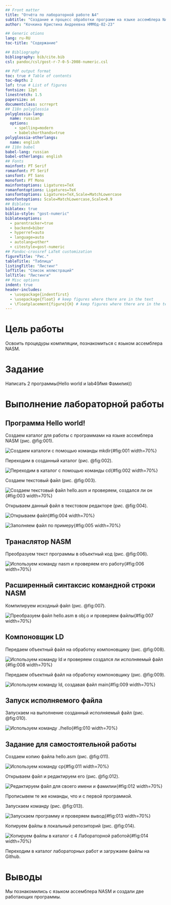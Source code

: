 ```yaml
---
## Front matter
title: "Отчёта по лабораторной работе №4"
subtitle: "Создание и процесс обработки программ на языке ассемблера NASM"
author: "Кочкина Кристина Андреевна НММбд-02-23"

## Generic otions
lang: ru-RU
toc-title: "Содержание"

## Bibliography
bibliography: bib/cite.bib
csl: pandoc/csl/gost-r-7-0-5-2008-numeric.csl

## Pdf output format
toc: true # Table of contents
toc-depth: 2
lof: true # List of figures
fontsize: 12pt
linestretch: 1.5
papersize: a4
documentclass: scrreprt
## I18n polyglossia
polyglossia-lang:
  name: russian
  options:
	- spelling=modern
	- babelshorthands=true
polyglossia-otherlangs:
  name: english
## I18n babel
babel-lang: russian
babel-otherlangs: english
## Fonts
mainfont: PT Serif
romanfont: PT Serif
sansfont: PT Sans
monofont: PT Mono
mainfontoptions: Ligatures=TeX
romanfontoptions: Ligatures=TeX
sansfontoptions: Ligatures=TeX,Scale=MatchLowercase
monofontoptions: Scale=MatchLowercase,Scale=0.9
## Biblatex
biblatex: true
biblio-style: "gost-numeric"
biblatexoptions:
  - parentracker=true
  - backend=biber
  - hyperref=auto
  - language=auto
  - autolang=other*
  - citestyle=gost-numeric
## Pandoc-crossref LaTeX customization
figureTitle: "Рис."
tableTitle: "Таблица"
listingTitle: "Листинг"
lofTitle: "Список иллюстраций"
lolTitle: "Листинги"
## Misc options
indent: true
header-includes:
  - \usepackage{indentfirst}
  - \usepackage{float} # keep figures where there are in the text
  - \floatplacement{figure}{H} # keep figures where there are in the text
---
```


# Цель работы

Освоить процедуры компиляции, познакомиться с языком ассемблера NASM.

# Задание

Написать 2 программы(Hello world и lab4(Имя Фамилия))

# Выполнение лабораторной работы

## Программа Hello world!

Создаем каталог для работы с программами на языке ассемблера NASM (рис. @fig:001).

![Создаем каталоги с помощью команды mkdir](image/1.jpg){#fig:001 width=70%}

Переходим в  созданный каталог (рис. @fig:002).

![Переходим в каталог с помощью команды сd](image/2.jpg){#fig:002 width=70%}

Создаем текстовый файл (рис. @fig:003).

![Создаем текстовый файл hello.asm и проверяем, создался ли он](image/3.jpg){#fig:003 width=70%}

Открываем данный файл в текстовом редакторе (рис. @fig:004).

![Открываем файл](image/4.jpg){#fig:004 width=70%}

![Заполняем файл по примеру](image/5.jpg){#fig:005 width=70%}

## Транаслятор NASM

Преобразуем текст программы в объектный код (рис. @fig:006).

![Используем команду nasm и проверяем его работу](image/6.jpg){#fig:006 width=70%}

## Расширенный синтаксис командной строки NASM

Компилируем исходный файл (рис. @fig:007).

![Преобразуем файл hello.asm в obj.o и проверяем файлы](image/7.jpg){#fig:007 width=70%}

## Компоновщик LD

Передаем объектный файл на обработку компоновщику (рис. @fig:008).

![Используем команду ld и проверяем создался ли исполняемый файл](image/8.jpg){#fig:008 width=70%}

Передаем объектный файл на обработку компоновщику (рис. @fig:009).

![Используем команду ld, создавая файл main](image/9.jpg){#fig:009 width=70%}

## Запуск исполняемого файла

Запускаем на выполнение созданный исполняемый файл (рис. @fig:010).

![Используем команду ./hello](image/10.jpg){#fig:010 width=70%}

## Задание для самостоятельной работы

Создаем копию файла hello.asm (рис. @fig:011).

![Используем команду cp](image/11.jpg){#fig:011 width=70%}

Открываем файл и редактируем его (рис. @fig:012).

![Редактируем файл для своего имени и фамилии](image/12.jpg){#fig:012 width=70%}

Прописывем те же команды, что и с первой программой.

Запускаем команду (рис. @fig:013).

![Запускаем программу и проверяем вывод](image/13.jpg){#fig:013 width=70%}

Копируем файлы в локальный репозиторий (рис. @fig:014).

![Копируем файлы в каталог с 4 Лабораторной работой](image/14.jpg){#fig:014 width=70%}

Переходим в каталог лабораторных работ и загружаем файлы на Github.

# Выводы

Мы познакомились с языком ассемблера NASM и создали две работающих программы.
